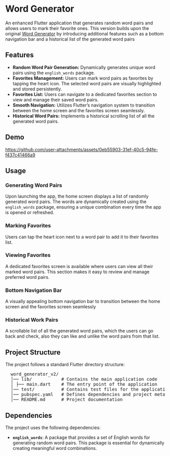 # Word Generator

An enhanced Flutter application that generates random word pairs and allows users to mark their favorite ones. This version builds upon the original [Word Generator](https://github.com/dheeraj-19/Flutter/tree/main/word_generator) by introducing additional features such as a bottom navigation bar and a historical list of the generated word pairs

## Features

- **Random Word Pair Generation:** Dynamically generates unique word pairs using the `english_words` package. 
- **Favorites Management:** Users can mark word pairs as favorites by tapping the heart icon. The selected word pairs are visually highlighted and stored persistently.
- **Favorites List:** Users can navigate to a dedicated favorites section to view and manage their saved word pairs.
- **Smooth Navigation:** Utilizes Flutter’s navigation system to transition between the home screen and the favorites screen seamlessly.
- **Historical Word Pairs:** Implements a historical scrolling list of all the generated word pairs.


## Demo

https://github.com/user-attachments/assets/0eb55903-31ef-40c5-94fe-f437c41466a9


## Usage

### Generating Word Pairs
Upon launching the app, the home screen displays a list of randomly generated word pairs. The words are dynamically created using the `english_words` package, ensuring a unique combination every time the app is opened or refreshed.

### Marking Favorites
Users can tap the heart icon next to a word pair to add it to their favorites list.

### Viewing Favorites
A dedicated favorites screen is available where users can view all their marked word pairs. This section makes it easy to review and manage preferred word pairs.

### Bottom Navigation Bar
A visually appealing bottom navigation bar to transition between the home screen and the favorites screen seamlessly

### Historical Work Pairs
A scrollable list of all the generated word pairs, which the users can go back and check, also they can like and unlike the word pairs from that list.

## Project Structure

The project follows a standard Flutter directory structure:
<pre>
  word_generator_v2/ 
  │── lib/           # Contains the main application code 
  │ ├── main.dart    # The entry point of the application 
  │── test/          # Contains test files for the application 
  │── pubspec.yaml   # Defines dependencies and project metadata 
  │── README.md      # Project documentation
</pre>

## Dependencies

The project uses the following dependencies:

- **`english_words`**: A package that provides a set of English words for generating random word pairs. This package is essential for dynamically creating meaningful word combinations.
